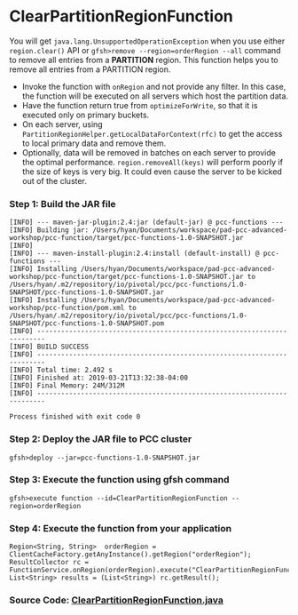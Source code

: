 # ClearPartitionRegionFunction
You will get `java.lang.UnsupportedOperationException` when you use either `region.clear()` API or `gfsh>remove --region=orderRegion --all` command to remove all entries from a **PARTITION** region. This function helps you to remove all entries from a PARTITION region.
- Invoke the function with `onRegion` and not provide any filter. In this case, the function will be executed on all servers which host the partition data.
- Have the function return true from `optimizeForWrite`, so that it is executed only on primary buckets.
- On each server, using `PartitionRegionHelper.getLocalDataForContext(rfc)` to get the access to local primary data and remove them.
- Optionally, data will be removed in batches on each server to provide the optimal performance. `region.removeAll(keys)` will perform poorly if the size of keys is very big. It could even cause the server to be kicked out of the cluster.

### Step 1: Build the JAR file
~~~
[INFO] --- maven-jar-plugin:2.4:jar (default-jar) @ pcc-functions ---
[INFO] Building jar: /Users/hyan/Documents/workspace/pad-pcc-advanced-workshop/pcc-function/target/pcc-functions-1.0-SNAPSHOT.jar
[INFO]
[INFO] --- maven-install-plugin:2.4:install (default-install) @ pcc-functions ---
[INFO] Installing /Users/hyan/Documents/workspace/pad-pcc-advanced-workshop/pcc-function/target/pcc-functions-1.0-SNAPSHOT.jar to /Users/hyan/.m2/repository/io/pivotal/pcc/pcc-functions/1.0-SNAPSHOT/pcc-functions-1.0-SNAPSHOT.jar
[INFO] Installing /Users/hyan/Documents/workspace/pad-pcc-advanced-workshop/pcc-function/pom.xml to /Users/hyan/.m2/repository/io/pivotal/pcc/pcc-functions/1.0-SNAPSHOT/pcc-functions-1.0-SNAPSHOT.pom
[INFO] ------------------------------------------------------------------------
[INFO] BUILD SUCCESS
[INFO] ------------------------------------------------------------------------
[INFO] Total time: 2.492 s
[INFO] Finished at: 2019-03-21T13:32:38-04:00
[INFO] Final Memory: 24M/312M
[INFO] ------------------------------------------------------------------------

Process finished with exit code 0
~~~

### Step 2: Deploy the JAR file to PCC cluster
```
gfsh>deploy --jar=pcc-functions-1.0-SNAPSHOT.jar
```
### Step 3: Execute the function using gfsh command
```
gfsh>execute function --id=ClearPartitionRegionFunction --region=orderRegion
```

### Step 4: Execute the function from your application
~~~
Region<String, String>  orderRegion = ClientCacheFactory.getAnyInstance().getRegion("orderRegion");
ResultCollector rc = FunctionService.onRegion(orderRegion).execute("ClearPartitionRegionFunction");
List<String> results = (List<String>) rc.getResult();
~~~

### Source Code: [ClearPartitionRegionFunction.java](src/main/java/io/pivotal/pcc/server/function/ClearPartitionRegionFunction.java)